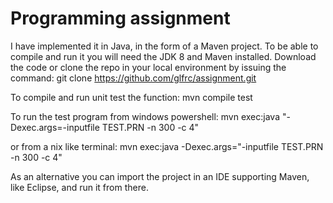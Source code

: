 # Programming assignment
I have implemented it in Java, in the form of a Maven project.
To be able to compile and run it you will need the JDK 8 and Maven installed.
Download the code or clone the repo in your local environment by issuing the command:
    git clone https://github.com/glfrc/assignment.git

To compile and run unit test the function:
    mvn compile test

To run the test program from windows powershell:
    mvn exec:java "-Dexec.args=-inputfile TEST.PRN -n 300 -c 4"

or from a nix like terminal:
    mvn exec:java -Dexec.args="-inputfile TEST.PRN -n 300 -c 4"

As an alternative you can import the project in an IDE supporting Maven, like Eclipse, and run it from there. 
